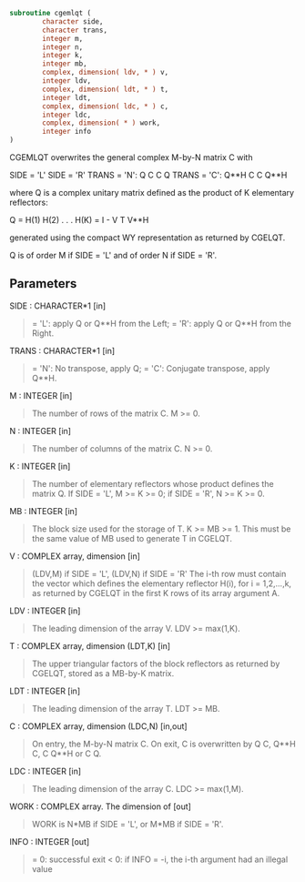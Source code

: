```fortran
subroutine cgemlqt (
        character side,
        character trans,
        integer m,
        integer n,
        integer k,
        integer mb,
        complex, dimension( ldv, * ) v,
        integer ldv,
        complex, dimension( ldt, * ) t,
        integer ldt,
        complex, dimension( ldc, * ) c,
        integer ldc,
        complex, dimension( * ) work,
        integer info
)
```

CGEMLQT overwrites the general complex M-by-N matrix C with

SIDE = 'L'     SIDE = 'R'
TRANS = 'N':      Q C            C Q
TRANS = 'C':   Q\*\*H C            C Q\*\*H

where Q is a complex unitary matrix defined as the product of K
elementary reflectors:

Q = H(1) H(2) . . . H(K) = I - V T V\*\*H

generated using the compact WY representation as returned by CGELQT.

Q is of order M if SIDE = 'L' and of order N  if SIDE = 'R'.

## Parameters
SIDE : CHARACTER\*1 [in]
> = 'L': apply Q or Q\*\*H from the Left;
> = 'R': apply Q or Q\*\*H from the Right.

TRANS : CHARACTER\*1 [in]
> = 'N':  No transpose, apply Q;
> = 'C':  Conjugate transpose, apply Q\*\*H.

M : INTEGER [in]
> The number of rows of the matrix C. M >= 0.

N : INTEGER [in]
> The number of columns of the matrix C. N >= 0.

K : INTEGER [in]
> The number of elementary reflectors whose product defines
> the matrix Q.
> If SIDE = 'L', M >= K >= 0;
> if SIDE = 'R', N >= K >= 0.

MB : INTEGER [in]
> The block size used for the storage of T.  K >= MB >= 1.
> This must be the same value of MB used to generate T
> in CGELQT.

V : COMPLEX array, dimension [in]
> (LDV,M) if SIDE = 'L',
> (LDV,N) if SIDE = 'R'
> The i-th row must contain the vector which defines the
> elementary reflector H(i), for i = 1,2,...,k, as returned by
> CGELQT in the first K rows of its array argument A.

LDV : INTEGER [in]
> The leading dimension of the array V. LDV >= max(1,K).

T : COMPLEX array, dimension (LDT,K) [in]
> The upper triangular factors of the block reflectors
> as returned by CGELQT, stored as a MB-by-K matrix.

LDT : INTEGER [in]
> The leading dimension of the array T.  LDT >= MB.

C : COMPLEX array, dimension (LDC,N) [in,out]
> On entry, the M-by-N matrix C.
> On exit, C is overwritten by Q C, Q\*\*H C, C Q\*\*H or C Q.

LDC : INTEGER [in]
> The leading dimension of the array C. LDC >= max(1,M).

WORK : COMPLEX array. The dimension of [out]
> WORK is N\*MB if SIDE = 'L', or  M\*MB if SIDE = 'R'.

INFO : INTEGER [out]
> = 0:  successful exit
> < 0:  if INFO = -i, the i-th argument had an illegal value
